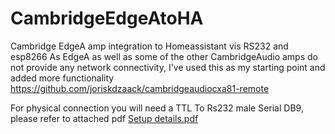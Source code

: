 # CambridgeEdgeAtoHA
Cambridge EdgeA amp integration to Homeassistant vis RS232 and esp8266
As EdgeA as well as some of the other CambridgeAudio amps do not provide any network connectivity, I've used this as my starting point and added more functionality
https://github.com/joriskdzaack/cambridgeaudiocxa81-remote

For physical connection you will need a TTL To Rs232 male Serial DB9, please refer to attached pdf
[Setup details.pdf](https://github.com/user-attachments/files/18238077/Setup.details.pdf)
